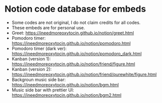 # Notion code database for embeds
* Some codes are not original, I do not claim credits for all codes.
* These embeds are for personal use.
* Greet: https://ineedmoreoxytocin.github.io/notion/greet.html
* Pomodoro timer: https://ineedmoreoxytocin.github.io/notion/pomodoro.html
* Pomodoro timer (dark ver): https://ineedmoreoxytocin.github.io/notion/pomodoro_dark.html
* Kanban (version 1): https://ineedmoreoxytocin.github.io/notion/friend/figure.html
* Kanban (version 2): https://ineedmoreoxytocin.github.io/notion/friend/purewhite/figure.html
* Backgroun music side bar: https://ineedmoreoxytocin.github.io/notion/bgm.html
* Music side bar with prettier UI: https://ineedmoreoxytocin.github.io/notion/bgm2.html
